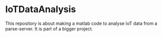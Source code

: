 # IoTDataAnalysis
This repository is about making a matlab code to analyse IoT data from a parse-server. 
It is part of a bigger project.